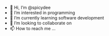 - 👋 Hi, I’m @spicydee
- 👀 I’m interested in programming
- 🌱 I’m currently learning software development
- 💞️ I’m looking to collaborate on 
- 📫 How to reach me ...

<!---
spicydee/spicydee is a ✨ special ✨ repository because its `README.md` (this file) appears on your GitHub profile.
You can click the Preview link to take a look at your changes.
--->
